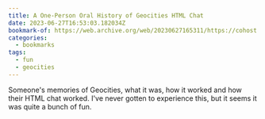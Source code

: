 ```yaml
---
title: A One-Person Oral History of Geocities HTML Chat
date: 2023-06-27T16:53:03.182034Z
bookmark-of: https://web.archive.org/web/20230627165311/https://cohost.org/mcc/post/325362-a-one-person-oral-hi
categories:
  - bookmarks
tags:
  - fun
  - geocities
---
```


Someone's memories of Geocities, what it was, how it worked and how their HTML chat worked. I've never gotten to experience this, but it seems it was quite a bunch of fun.

